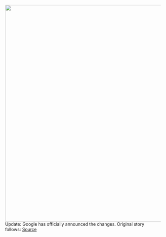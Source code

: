<img src='https://cdn.vox-cdn.com/thumbor/jfzasxsspXT2x5M26Q9tXlz8ifM=/0x44:1920x1029/1200x800/filters:focal(807x387:1113x693)/cdn.vox-cdn.com/uploads/chorus_image/image/67061750/gmail_redesign.0.png' width='700px' /><br/>
Update: Google has officially announced the changes. Original story follows:
<a href='https://www.theverge.com/2020/7/15/21325646/google-gmail-redesign-leak-integrates-chat-meet-document-collaboration'> Source <a/>